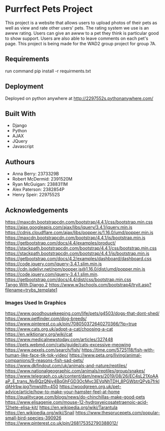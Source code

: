 # Purrfect Pets Project
This project is a website that allows users to upload photos of their pets as well as view and rate other users' pets. The rating system we use is an awww rating. Users can give an awww to a pet they think is particular good to show support. Users are also able to leave comments on each pet's page. This project is being made for the WAD2 group project for group 7A.

## Requirements
run command pip install -r requirments.txt

## Deployment 
Deployed on python anywhere at http://2297552s.pythonanywhere.com/

## Built With
* Django
* Python
* AJAX
* JQuery
* Javascript

## Authours
* Anna Berry: 2373329B
* Robert McDermid: 2391520M
* Ryan McGuigan: 2388311M
* Alex Paterson: 2382854P
* Henry Speir: 2297552S



## Acknowledgements
https://maxcdn.bootstrapcdn.com/bootstrap/4.4.1/css/bootstrap.min.css
https://ajax.googleapis.com/ajax/libs/jquery/3.4.1/jquery.min.js
https://cdnjs.cloudflare.com/ajax/libs/popper.js/1.16.0/umd/popper.min.js
https://maxcdn.bootstrapcdn.com/bootstrap/4.4.1/js/bootstrap.min.js
https://getbootstrap.com/docs/4.4/examples/product/
https://stackpath.bootstrapcdn.com/bootstrap/4.4.1/css/bootstrap.min.css
https://stackpath.bootstrapcdn.com/bootstrap/4.4.1/js/bootstrap.min.js
https://getbootstrap.com/docs/4.2/examples/dashboard/dashboard.css
https://code.jquery.com/jquery-3.4.1.slim.min.js
https://cdn.jsdelivr.net/npm/popper.js@1.16.0/dist/umd/popper.min.js
https://code.jquery.com/jquery-3.4.1.slim.min.
https://getbootstrap.com/docs/4.4/dist/css/bootstrap.min.css  
[Tango With Django 2](https://leanpub.com/tangowithdjango2/c/uofg2020-ZGF2aWRhbmRsZWlm)
https://www.w3schools.com/bootstrap4/tryit.asp?filename=trybs_template1

### Images Used In Graphics
https://www.goodhousekeeping.com/life/pets/g4503/dogs-that-dont-shed/
https://www.petfinder.com/dog-breeds/
https://www.pinterest.co.uk/pin/708050372640270366/?lp=true
https://www.cats.org.uk/adopt-a-cat/choosing-a-cat
https://en.wiktionary.org/wiki/cat
https://www.medicalnewstoday.com/articles/327448
https://pets.webmd.com/cats/guide/cats-excessive-meowing
https://www.pexels.com/search/fish/
https://time.com/5725118/fish-with-human-like-face-tik-tok-video/
https://www.peta.org/living/animal-companions/9-reasons-fish-sad-pets/
https://www.dkfindout.com/uk/animals-and-nature/reptiles/
https://www.nationalgeographic.com/animals/reptiles/group/snakes/
https://www.telegraph.co.uk/content/dam/news/2019/08/26/EC4sL21XoAAaP_E_trans_NvBQzQNjv4BqGhFGD3OcMvc3EVqNhTDH_8PGWbtrQPyb7frkldAHrbw.jpg?imwidth=450
https://woodgreen.org.uk/pet-advice/article/how-to-make-your-hamster-feel-at-home
https://qualitycage.com/blogs/news/do-chinchillas-make-good-pets
https://www.elisagenie.com/mouse-12-hydroxyeicosatetraenoic-acid-12hete-elisa-kit/
https://en.wikipedia.org/wiki/Tarantula
https://en.wikipedia.org/wiki/Snail
https://www.thesprucepets.com/popular-small-bird-species-390926
https://www.pinterest.co.uk/pin/268175352790388012/



